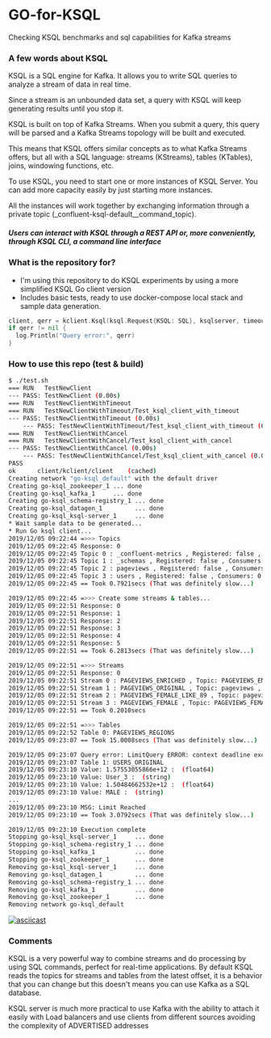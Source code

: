 # GO-for-KSQL
Checking KSQL benchmarks and sql capabilities for Kafka streams


### A few words about KSQL
KSQL is a SQL engine for Kafka. It allows you to write SQL queries to analyze a stream of data in real time.

Since a stream is an unbounded data set, a query with KSQL will keep generating results until you stop it.

KSQL is built on top of Kafka Streams. When you submit a query, this query will be parsed and a Kafka Streams topology will be built and executed.

This means that KSQL offers similar concepts as to what Kafka Streams offers, but all with a SQL language: streams (KStreams), tables (KTables), joins, windowing functions, etc.

To use KSQL, you need to start one or more instances of KSQL Server. You can add more capacity easily by just starting more instances.

All the instances will work together by exchanging information through a private topic (_confluent-ksql-default__command_topic).

##### Users can interact with KSQL through a REST API or, more conveniently, through KSQL CLI, a command line interface

### What is the repository for?
- I'm using this repository to do KSQL experiments by using a more simplified KSQL Go client version
- Includes basic tests, ready to use docker-compose local stack and sample data generation.

```Go
client, qerr = kclient.Ksql(ksql.Request{KSQL: SQL}, ksqlserver, timeout)
if qerr != nil {
  log.Println("Query error:", qerr)
}
```

### How to use this repo (test & build)
```bash
$ ./test.sh
=== RUN   TestNewClient
--- PASS: TestNewClient (0.00s)
=== RUN   TestNewClientWithTimeout
=== RUN   TestNewClientWithTimeout/Test_ksql_client_with_timeout
--- PASS: TestNewClientWithTimeout (0.00s)
    --- PASS: TestNewClientWithTimeout/Test_ksql_client_with_timeout (0.00s)
=== RUN   TestNewClientWithCancel
=== RUN   TestNewClientWithCancel/Test_ksql_client_with_cancel
--- PASS: TestNewClientWithCancel (0.00s)
    --- PASS: TestNewClientWithCancel/Test_ksql_client_with_cancel (0.00s)
PASS
ok      client/kclient/client    (cached)
Creating network "go-ksql_default" with the default driver
Creating go-ksql_zookeeper_1 ... done
Creating go-ksql_kafka_1     ... done
Creating go-ksql_schema-registry_1 ... done
Creating go-ksql_datagen_1         ... done
Creating go-ksql_ksql-server_1     ... done
* Wait sample data to be generated...
* Run Go ksql client...
2019/12/05 09:22:44 =>>> Topics
2019/12/05 09:22:45 Response: 0
2019/12/05 09:22:45 Topic 0 : _confluent-metrics , Registered: false , Consumers: 0 , GroupConsumers: 0
2019/12/05 09:22:45 Topic 1 : _schemas , Registered: false , Consumers: 0 , GroupConsumers: 0
2019/12/05 09:22:45 Topic 2 : pageviews , Registered: false , Consumers: 0 , GroupConsumers: 0
2019/12/05 09:22:45 Topic 3 : users , Registered: false , Consumers: 0 , GroupConsumers: 0
2019/12/05 09:22:45 == Took 0.7921secs (That was definitely slow...)

2019/12/05 09:22:45 =>>> Create some streams & tables...
2019/12/05 09:22:51 Response: 0
2019/12/05 09:22:51 Response: 1
2019/12/05 09:22:51 Response: 2
2019/12/05 09:22:51 Response: 3
2019/12/05 09:22:51 Response: 4
2019/12/05 09:22:51 Response: 5
2019/12/05 09:22:51 == Took 6.2813secs (That was definitely slow...)

2019/12/05 09:22:51 =>>> Streams
2019/12/05 09:22:51 Response: 0
2019/12/05 09:22:51 Stream 0 : PAGEVIEWS_ENRICHED , Topic: PAGEVIEWS_ENRICHED , Format: DELIMITED
2019/12/05 09:22:51 Stream 1 : PAGEVIEWS_ORIGINAL , Topic: pageviews , Format: DELIMITED
2019/12/05 09:22:51 Stream 2 : PAGEVIEWS_FEMALE_LIKE_89 , Topic: pageviews_enriched_r8_r9 , Format: DELIMITED
2019/12/05 09:22:51 Stream 3 : PAGEVIEWS_FEMALE , Topic: PAGEVIEWS_FEMALE , Format: DELIMITED
2019/12/05 09:22:51 == Took 0.2010secs

2019/12/05 09:22:51 =>>> Tables
2019/12/05 09:22:52 Table 0: PAGEVIEWS_REGIONS
2019/12/05 09:23:07 == Took 15.0008secs (That was definitely slow...)

2019/12/05 09:23:07 Query error: LimitQuery ERROR: context deadline exceeded
2019/12/05 09:23:07 Table 1: USERS_ORIGINAL
2019/12/05 09:23:10 Value: 1.57553055866e+12 :  (float64)
2019/12/05 09:23:10 Value: User_3 :  (string)
2019/12/05 09:23:10 Value: 1.50484662532e+12 :  (float64)
2019/12/05 09:23:10 Value: MALE :  (string)
...
2019/12/05 09:23:10 MSG: Limit Reached
2019/12/05 09:23:10 == Took 3.0792secs (That was definitely slow...)

2019/12/05 09:23:10 Execution complete
Stopping go-ksql_ksql-server_1     ... done
Stopping go-ksql_schema-registry_1 ... done
Stopping go-ksql_kafka_1           ... done
Stopping go-ksql_zookeeper_1       ... done
Removing go-ksql_ksql-server_1     ... done
Removing go-ksql_datagen_1         ... done
Removing go-ksql_schema-registry_1 ... done
Removing go-ksql_kafka_1           ... done
Removing go-ksql_zookeeper_1       ... done
Removing network go-ksql_default
```
[![asciicast](https://asciinema.org/a/iqivbP6vnrUJ6ZPy41cIWpHgh.png)](https://asciinema.org/a/iqivbP6vnrUJ6ZPy41cIWpHgh)

### Comments
KSQL is a very powerful way to combine streams and do processing by using SQL commands, perfect for real-time applications. By default KSQL reads the topics for streams and tables from the latest offset, it is a behavior that you can change but this doesn't means you can use Kafka as a SQL database.

KSQL server is much more practical to use Kafka with the ability to attach it easily with Load balancers and use clients from different sources avoiding the complexity of ADVERTISED addresses
